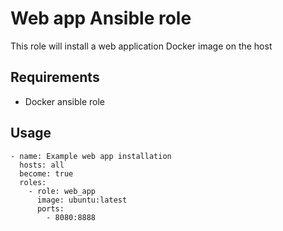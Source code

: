 # Web app Ansible role

This role will install a web application Docker image on the host

## Requirements
- Docker ansible role

## Usage
```
- name: Example web app installation
  hosts: all
  become: true
  roles:
    - role: web_app
      image: ubuntu:latest
      ports:
        - 8080:8888
```
